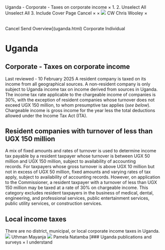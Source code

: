 Uganda - Corporate - Taxes on corporate income
×
1.
2.
Unselect All
Unselect All
3.
Include Cover Page
Cancel
×
×
![](-/media/world-wide-tax-summaries/attachments/global---chris-wooley.ashx%3Frev=ac5e5f3223b34096b1afc2a6009c7320&revision=ac5e5f32-23b3-4096-b1af-c2a6009c7320&hash=859B7ADC84DC2CBEC9760E9E6EE7DE6D0A8BFCDF)
CW
Chris Wooley
×
######
Cancel
Send
Overview](uganda.html)
Corporate
Individual
# Uganda
## Corporate - Taxes on corporate income
Last reviewed - 10 February 2025
A resident company is taxed on its income from all geographical sources. A non-resident company is only subject to Uganda income tax on income derived from sources in Uganda.
The income tax rate applicable to the chargeable income of companies is 30%, with the exception of resident companies whose turnover does not exceed UGX 150 million, to whom presumptive tax applies (*see below*).
Chargeable income is gross income for the year less the total deductions allowed under the Income Tax Act (ITA).
## Resident companies with turnover of less than UGX 150 million
A mix of fixed amounts and rates of turnover is used to determine income tax payable by a resident taxpayer whose turnover is between UGX 50 million and UGX 150 million, subject to availability of accounting records. For taxpayers whose gross turnover is above UGX 10 million but not in excess of UGX 50 million, fixed amounts and varying rates of tax apply, subject to availability of accounting records.
However, on application to the Commissioner, a resident taxpayer with a turnover of less than UGX 150 million may be taxed at a rate of 30% on chargeable income.
This category excludes resident taxpayers in the business of medical, dental, engineering, and professional services, public entertainment services, public utility services, or construction services.
## Local income taxes
There are no district, municipal, or local corporate income taxes in Uganda.
![](-/media/world-wide-tax-summaries/ugandauthman-mayanjauganda--uthman-mayanjajpg20220825082808615.ashx%3Frev=5580cdd659da41549cf54c610e73bb27&revision=5580cdd6-59da-4154-9cf5-4c610e73bb27&hash=09353EA8982620DCB3060C24AAA75B2F0AA79565)
Uthman Mayanja
![](-/media/world-wide-tax-summaries/ugandapamela-natambauganda--pamela-natambajpg20220825083245222.ashx%3Frev=f0638058c07c4139ab2b5b15d9f3e38f&revision=f0638058-c07c-4139-ab2b-5b15d9f3e38f&hash=0D54CBBE0F6A1CFC9A0CEC073A218A6064BA99CD)
Pamela Natamba
[### Uganda publications and surveys
×
I understand